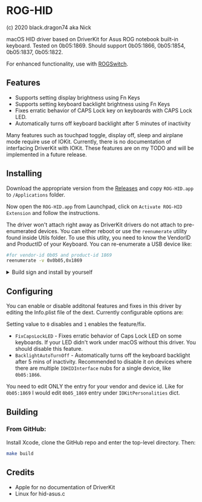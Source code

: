 # ROG-HID

(c) 2020 black.dragon74 aka Nick

macOS HID driver based on DriverKit for Asus ROG notebook built-in keyboard.  Tested on 0b05:1869. Should support 0b05:1866, 0b05:1854, 0b05:1837, 0b05:1822.

For enhanced functionality, use with [ROGSwitch](https://github.com/black-dragon74/ROGSwitch).

## Features
- Supports setting display brightness using Fn Keys
- Supports setting keyboard backlight brightness using Fn Keys
- Fixes erratic behavior of CAPS Lock key on keyboards with CAPS Lock LED.
- Automatically turns off keyboard backlight after 5 minutes of inactivity

Many features such as touchpad toggle, display off, sleep and airplane mode require use of IOKit. Currently, there is no documentation of interfacing DriverKit with IOKit. These features are on my TODO and will be implemented in a future release.

## Installing

Download the appropriate version from the [Releases](https://github.com/black-dragon74/ROG-HID/releases) and copy `ROG-HID.app` to `/Applications` folder.

Now open the `ROG-HID.app` from Launchpad, click on `Activate ROG-HID Extension` and follow the instructions.

The driver won't attach right away as DriverKit drivers do not attach to pre-enumerated devices. You can either reboot or use the `reenumerate` utility found inside Utils folder. To use this utlity, you need to know the VendorID and ProductID of your Keyboard. You can re-enumerate a USB device like:

```sh
#for vendor-id 0b05 and product-id 1869
reenumerate -v 0x0b05,0x1869
```

<details>
  <summary>Build sign and install by yourself</summary>
    
  In order to build and use this driver, make sure your SIP is disabled and you have a free Apple developer account along with Xcode.

  Then, you need to change the `codesign.sh` file to reflect your own developer identity. Follow the steps below to find and update your developer identity.

  ```sh
  # Find the code signing identity
  security find-identity -p codesigning -v
  ```

  Copy the identity you get and then open the `codesign.sh` file. Replace the existing identity with the new one.

  Now we need to enable DriverKit development mode. Run `systemextensionsctl developer on` in Terminal.

  Now run the following commands in Terminal to build and install.

  ```sh
  make
  make install
  ```
    
</details>

## Configuring

You can enable or disable additonal features and fixes in this driver by editing the Info.plist file of the dext. Currently configurable options are:

Setting value to `0` disables and `1` enables the feature/fix.

- `FixCapsLockLED` - Fixes erratic behavior of Caps Lock LED on some keyboards. If your LED didn't work under macOS without this driver. You should disable this feature.
- `BacklightAutoTurnOff` - Automatically turns off the keyboard backlight after 5 mins of inactivity. Recommended to disable it on devices where there are multiple `IOHIDInterface` nubs for a single device, like `0b05:1866`.

You need to edit ONLY the entry for your vendor and device id. Like for `0b05:1869` I would edit `0b05_1869` entry under `IOKitPersonalities` dict.

## Building

### From GitHub:

Install Xcode, clone the GitHub repo and enter the top-level directory.  Then:

```sh
make build
```

## Credits

- Apple for no documentation of DriverKit
- Linux for hid-asus.c


